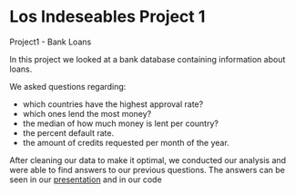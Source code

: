 # Los Indeseables Project 1
Project1 - Bank Loans

In this project we looked at a bank database containing information about loans. 

We asked questions regarding: 
- which countries have the highest approval rate? 
- which ones lend the most money? 
- the median of how much money is lent per country?
- the percent default rate. 
- the amount of credits requested per month of the year.

After cleaning our data to make it optimal, we conducted our analysis and were able to find answers to our previous questions.
The answers can be seen in our [presentation](Project_1_Bank_Loans.pptm) and in our code

